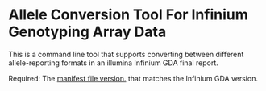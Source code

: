 # Allele Conversion Tool For Infinium Genotyping Array Data

This is a command line tool that supports converting between different allele-reporting formats in an illumina Infinium GDA final report. 

Required: The [manifest file version.](https://support.illumina.com/downloads/infinium-global-diversity-array-v1-product-files.html) that matches the Infinium GDA version.

